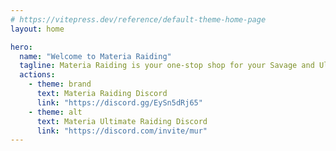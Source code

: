 ```yaml
---
# https://vitepress.dev/reference/default-theme-home-page
layout: home

hero:
  name: "Welcome to Materia Raiding"
  tagline: Materia Raiding is your one-stop shop for your Savage and Ultimate Raiding needs for the Materia FF14 Datacenter. Here you will find guide and resources for Materia Raiding and Materia Ultimate Raiding strats.
  actions:
    - theme: brand
      text: Materia Raiding Discord
      link: "https://discord.gg/EySn5dRj65"
    - theme: alt
      text: Materia Ultimate Raiding Discord
      link: "https://discord.com/invite/mur"
---
```


<PageList/>